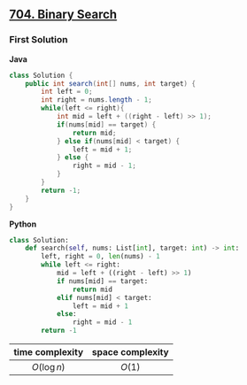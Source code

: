 ## [704. Binary Search](https://leetcode.cn/problems/binary-search/)

### First Solution

**Java**

```java
class Solution {
    public int search(int[] nums, int target) {
        int left = 0;
        int right = nums.length - 1;
        while(left <= right){
            int mid = left + ((right - left) >> 1);
            if(nums[mid] == target) {
                return mid;
            } else if(nums[mid] < target) {
                left = mid + 1;  
            } else {
                right = mid - 1;
            }
        }
        return -1;
    }
}
```

**Python**
```python
class Solution:
    def search(self, nums: List[int], target: int) -> int:
        left, right = 0, len(nums) - 1
        while left <= right:
            mid = left + ((right - left) >> 1)
            if nums[mid] == target:
                return mid
            elif nums[mid] < target:
                left = mid + 1 
            else:
                right = mid - 1
        return -1
```

| time complexity | space complexity |
| :-------------: | :--------------: |
| $O(\log{n})$    | $O(1)$           |

